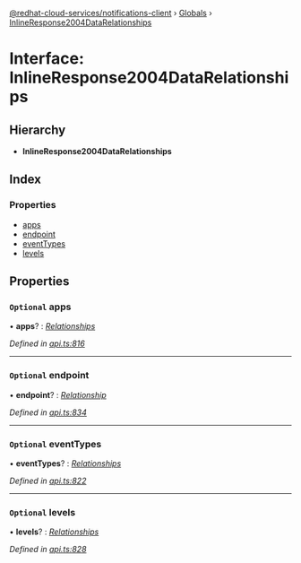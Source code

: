 [@redhat-cloud-services/notifications-client](../README.md) › [Globals](../globals.md) › [InlineResponse2004DataRelationships](inlineresponse2004datarelationships.md)

# Interface: InlineResponse2004DataRelationships

## Hierarchy

* **InlineResponse2004DataRelationships**

## Index

### Properties

* [apps](inlineresponse2004datarelationships.md#optional-apps)
* [endpoint](inlineresponse2004datarelationships.md#optional-endpoint)
* [eventTypes](inlineresponse2004datarelationships.md#optional-eventtypes)
* [levels](inlineresponse2004datarelationships.md#optional-levels)

## Properties

### `Optional` apps

• **apps**? : *[Relationships](relationships.md)*

*Defined in [api.ts:816](https://github.com/RedHatInsights/javascript-clients/blob/master/packages/hooks/api.ts#L816)*

___

### `Optional` endpoint

• **endpoint**? : *[Relationship](relationship.md)*

*Defined in [api.ts:834](https://github.com/RedHatInsights/javascript-clients/blob/master/packages/hooks/api.ts#L834)*

___

### `Optional` eventTypes

• **eventTypes**? : *[Relationships](relationships.md)*

*Defined in [api.ts:822](https://github.com/RedHatInsights/javascript-clients/blob/master/packages/hooks/api.ts#L822)*

___

### `Optional` levels

• **levels**? : *[Relationships](relationships.md)*

*Defined in [api.ts:828](https://github.com/RedHatInsights/javascript-clients/blob/master/packages/hooks/api.ts#L828)*
